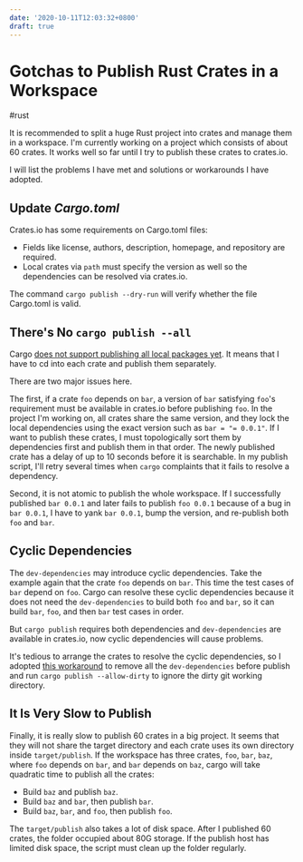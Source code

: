 ```yaml
---
date: '2020-10-11T12:03:32+0800'
draft: true
---
```


# Gotchas to Publish Rust Crates in a Workspace

#rust

It is recommended to split a huge Rust project into crates and manage them in a workspace. I'm currently working on a project which consists of about 60 crates. It works well so far until I try to publish these crates to crates.io.

I will list the problems I have met and solutions or workarounds I have adopted.

<!--more-->

## Update *Cargo.toml*

Crates.io has some requirements on Cargo.toml files:

* Fields like license, authors, description, homepage, and repository are required.
* Local crates via `path` must specify the version as well so the dependencies can be resolved via crates.io.

The command `cargo publish --dry-run` will verify whether the file Cargo.toml is valid.

## There's No `cargo publish --all`

Cargo [does not support publishing all local packages yet](https://github.com/rust-lang/cargo/issues/1169). It means that I have to cd into each crate and publish them separately.

There are two major issues here.

The first, if a crate `foo` depends on `bar`, a version of `bar` satisfying `foo`'s requirement must be available in crates.io before publishing `foo`. In the project I'm working on, all crates share the same version, and they lock the local dependencies using the exact version such as `bar = "= 0.0.1"`. If I want to publish these crates, I must topologically sort them by dependencies first and publish them in that order. The newly published crate has a delay of up to 10 seconds before it is searchable. In my publish script, I'll retry several times when `cargo` complaints that it fails to resolve a dependency.

Second, it is not atomic to publish the whole workspace. If I successfully published `bar 0.0.1` and later fails to publish `foo 0.0.1` because of a bug in `bar 0.0.1`, I have to yank `bar 0.0.1`, bump the version, and re-publish both `foo` and `bar`.

## Cyclic Dependencies

The `dev-dependencies` may introduce cyclic dependencies. Take the example again that the crate `foo` depends on `bar`. This time the test cases of `bar` depend on `foo`. Cargo can resolve these cyclic dependencies because it does not need the `dev-dependencies` to build both `foo` and `bar`, so it can build `bar`, `foo`, and then `bar` test cases in order.

But `cargo publish` requires both dependencies and `dev-dependencies` are available in crates.io, now cyclic dependencies will cause problems.

It's tedious to arrange the crates to resolve the cyclic dependencies, so I adopted [this workaround](https://github.com/rust-lang/cargo/issues/4242) to remove all the `dev-dependencies` before publish and run `cargo publish --allow-dirty` to ignore the dirty git working directory.

## It Is Very Slow to Publish

Finally, it is really slow to publish 60 crates in a big project. It seems that they will not share the target directory and each crate uses its own directory inside `target/publish`. If the workspace has three crates, `foo`, `bar`, `baz`, where `foo` depends on `bar`, and `bar` depends on `baz`, cargo will take quadratic time to publish all the crates:

* Build `baz` and publish `baz`.
* Build `baz` and `bar`, then publish `bar`.
* Build `baz`, `bar`, and `foo`, then publish `foo`.

The `target/publish` also takes a lot of disk space. After I published 60 crates, the folder occupied about 80G storage. If the publish host has limited disk space, the script must clean up the folder regularly.
